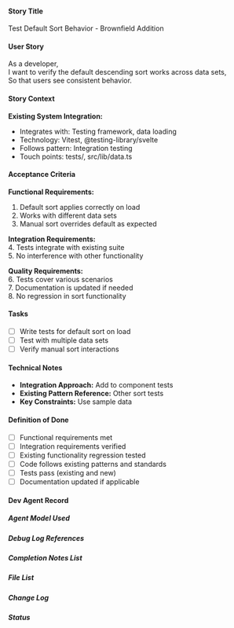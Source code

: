 #### Story Title

Test Default Sort Behavior - Brownfield Addition

#### User Story

As a developer,  
I want to verify the default descending sort works across data sets,  
So that users see consistent behavior.

#### Story Context

**Existing System Integration:**

- Integrates with: Testing framework, data loading
- Technology: Vitest, @testing-library/svelte
- Follows pattern: Integration testing
- Touch points: tests/, src/lib/data.ts

#### Acceptance Criteria

**Functional Requirements:**

1. Default sort applies correctly on load
2. Works with different data sets
3. Manual sort overrides default as expected

**Integration Requirements:**  
4. Tests integrate with existing suite  
5. No interference with other functionality  

**Quality Requirements:**  
6. Tests cover various scenarios  
7. Documentation is updated if needed  
8. No regression in sort functionality

#### Tasks

- [ ] Write tests for default sort on load
- [ ] Test with multiple data sets
- [ ] Verify manual sort interactions

#### Technical Notes

- **Integration Approach:** Add to component tests
- **Existing Pattern Reference:** Other sort tests
- **Key Constraints:** Use sample data

#### Definition of Done

- [ ] Functional requirements met
- [ ] Integration requirements verified
- [ ] Existing functionality regression tested
- [ ] Code follows existing patterns and standards
- [ ] Tests pass (existing and new)
- [ ] Documentation updated if applicable

#### Dev Agent Record

##### Agent Model Used

##### Debug Log References

##### Completion Notes List

##### File List

##### Change Log

##### Status
